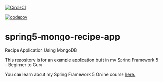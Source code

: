 [![CircleCI](https://circleci.com/gh/PierreSQS/spring5-mongo-recipe-app/tree/mongodb-data-model-pierrot.svg?style=svg)](https://circleci.com/gh/PierreSQS/spring5-mongo-recipe-app/tree/mongodb-data-model-pierrot)

[![codecov](https://codecov.io/gh/PierreSQS/spring5-mongo-recipe-app/branch/mongodb-data-model-pierrot/graph/badge.svg?token=KIBNAGRDOB)](https://codecov.io/gh/PierreSQS/spring5-mongo-recipe-app)

# spring5-mongo-recipe-app
Recipe Application Using MongoDB

This repository is for an example application built in my Spring Framework 5 - Beginner to Guru

You can learn about my Spring Framework 5 Online course [here.](http://courses.springframework.guru/p/spring-framework-5-begginer-to-guru/?product_id=363173)